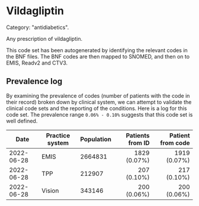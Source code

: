 # Vildagliptin

Category: "antidiabetics".

Any prescription of vildagliptin.

This code set has been autogenerated by identifying the relevant codes in the BNF files. The BNF codes are then mapped to SNOMED, and then on to EMIS, Readv2 and CTV3.

## Prevalence log

By examining the prevalence of codes (number of patients with the code in their record) broken down by clinical system, we can attempt to validate the clinical code sets and the reporting of the conditions. Here is a log for this code set. The prevalence range `0.06% - 0.10%` suggests that this code set is well defined.

| Date       | Practice system | Population | Patients from ID | Patient from code |
| ---------- | --------------- | ---------- | ---------------: | ----------------: |
| 2022-06-28 | EMIS            | 2664831    |     1829 (0.07%) |      1919 (0.07%) |
| 2022-06-28 | TPP             | 212907     |      207 (0.10%) |       217 (0.10%) |
| 2022-06-28 | Vision          | 343146     |      200 (0.06%) |       200 (0.06%) |
